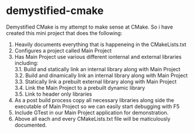 # demystified-cmake
Demystified CMake is my attempt to make sense at CMake.
So i have created this mini project that does the following:  

 1. Heavily documents everything that is happeneing in the CMakeLists.txt
 2. Configures a project called Main Project
 3. Has Main Project use various different ionternal and external libraries including:  
   3.1. Build and statically link an internal library along with Main Project  
   3.2. Build and dinamically link an internal library along with Main Project  
   3.3. Statically link a prebuilt external library along with Main Project  
   3.4. Link the Main Project to a prebuilt dynamic library  
   3.5. Link to header only libraries  
 4. As a post build process copy all necessary libraries along side the executable of Main Project so we can easily start debugging with F5
 5. Include GTest in our Main Project application for demonstration.
 6. Above all each and every CMakeLists.txt file will be maticulously documented.

